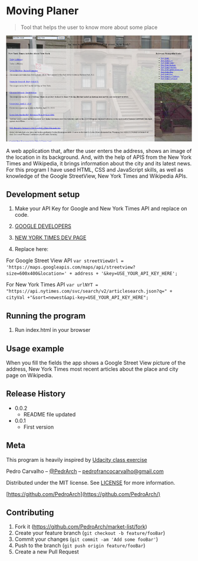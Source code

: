 # Moving Planer

> Tool that helps the user to know more about some place

![](screen-shot.png)

A web application that, after the user enters the address, shows an image of the location in its background. And, with the help of APIS from the New York Times and Wikipedia, it brings information about the city and its latest news. For this program I have used HTML, CSS and JavaScript skills, as well as knowledge of the Google StreetView, New York Times and Wikipedia APIs.



## Development setup

1. Make your API Key for Google and New York Times API and replace on code.

2. [GOOGLE DEVELOPERS](https://developers.google.com/maps/documentation/embed/get-api-key)

3. [NEW YORK TIMES DEV PAGE](https://developer.nytimes.com/get-started)

4. Replace here:

For Google Street View API
`var streetViewUrl = 'https://maps.googleapis.com/maps/api/streetview?size=600x400&location=' + address + '&key=USE_YOUR_API_KEY_HERE';`

For New York Times API
`var urlNYT = "https://api.nytimes.com/svc/search/v2/articlesearch.json?q=" + cityVal +"&sort=newest&api-key=USE_YOUR_API_KEY_HERE";`


## Running the program

1. Run index.html in your browser

## Usage example

When you fill the fields the app shows a Google Street View picture of the address, New York Times most recent articles about the place and city page on Wikipedia.

## Release History

* 0.0.2
   * README file updated
* 0.0.1
   * First version

## Meta
This program is heavily inspired by [Udacity class exercise](https://www.udacity.com/course/intro-to-backend--ud171)

Pedro Carvalho – [@PedrArch](https://twitter.com/PedroArch) – pedrofrancocarvalho@gmail.com

Distributed under the MIT license. See [LICENSE](LICENSE) for more information.

[https://github.com/PedroArch](https://github.com/PedroArch/)

## Contributing

1. Fork it (<https://github.com/PedroArch/market-list/fork>)
2. Create your feature branch (`git checkout -b feature/fooBar`)
3. Commit your changes (`git commit -am 'Add some fooBar'`)
4. Push to the branch (`git push origin feature/fooBar`)
5. Create a new Pull Request

<!-- Markdown link & img dfn's -->
[twitter]:https://twitter.com/PedroArch
[github]:https://github.com/PedroArch
[email]: pedrofrancocarvalho@gmail.com

